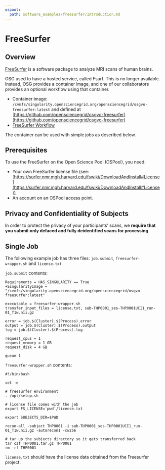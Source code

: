 ```yaml
---
ospool:
  path: software_examples/freesurfer/Introduction.md
---
```


# FreeSurfer

## Overview

[FreeSurfer](http://freesurfer.net/) is a software package to analyze MRI scans
of human brains.

OSG used to have a hosted service, called Fsurf. This is no longer available. Instead,
OSG provides a container image, and one of our collaborators provides an optional
workflow using that container.

* Container image: `/cvmfs/singularity.opensciencegrid.org/opensciencegrid/osgvo-freesurfer:latest` and defined at [https://github.com/opensciencegrid/osgvo-freesurfer](https://github.com/opensciencegrid/osgvo-freesurfer)
* [FreeSurfer Workflow](https://github.com/pegasus-isi/freesurfer-osg-workflow) 

The container can be used with simple jobs as described below.

## Prerequisites

To use the FreeSurfer on the Open Science Pool (OSPool), you need:

* Your own FreeSurfer license file (see: [https://surfer.nmr.mgh.harvard.edu/fswiki/DownloadAndInstall#License](https://surfer.nmr.mgh.harvard.edu/fswiki/DownloadAndInstall#License))
* An account on an OSPool access point. 


## Privacy and Confidentiality of Subjects

In order to protect the privacy of your participants’ scans, we **require that you
submit only defaced and fully deidentified scans for processing**.


## Single Job

The following example job has three files: `job.submit`, `freesurfer-wrapper.sh` and `license.txt`

`job.submit` contents:

    Requirements = HAS_SINGULARITY == True 
    +SingularityImage = "/cvmfs/singularity.opensciencegrid.org/opensciencegrid/osgvo-freesurfer:latest"
    
    executable = freesurfer-wrapper.sh
    transfer_input_files = license.txt, sub-THP0001_ses-THP0001UCI1_run-01_T1w.nii.gz
    
    error = job.$(Cluster).$(Process).error
    output = job.$(Cluster).$(Process).output
    log = job.$(Cluster).$(Process).log
    
    request_cpus = 1
    request_memory = 1 GB
    request_disk = 4 GB
    
    queue 1


`freesurfer-wrapper.sh` contents:

    #!/bin/bash
    
    set -e
    
    # freesurfer environment
    . /opt/setup.sh
    
    # license file comes with the job
    export FS_LICENSE=`pwd`/license.txt
    
    export SUBJECTS_DIR=$PWD
    
    recon-all -subject THP0001 -i sub-THP0001_ses-THP0001UCI1_run-01_T1w.nii.gz -autorecon1 -cw256
    
    # tar up the subjects directory so it gets transferred back
    tar czf THP0001.tar.gz THP0001
    rm -rf THP0001

`license.txt` should have the license data obtained from the Freesurfer project.


